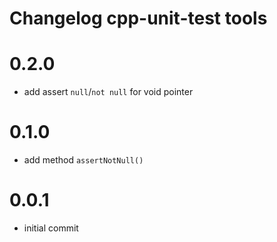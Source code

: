 # Changelog cpp-unit-test tools

# 0.2.0
  - add assert `null`/`not null` for void pointer

# 0.1.0
  - add method `assertNotNull()`

# 0.0.1
  - initial commit
